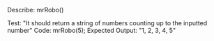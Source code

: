 Describe: mrRobo()

Test: "It should return a string of numbers counting up to the inputted number"
Code: mrRobo(5);
Expected Output: "1, 2, 3, 4, 5"